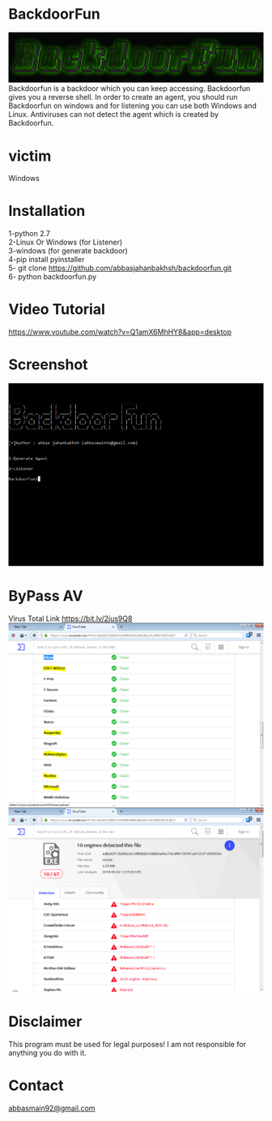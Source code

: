# BackdoorFun
![alt text](https://github.com/abbasjahanbakhsh/backdoorfun/blob/master/coollogo_com-302361167.gif)
Backdoorfun is a backdoor which you can keep accessing. Backdoorfun gives you a reverse shell. In order to create an agent, you should run Backdoorfun on windows and for listening you can use both Windows and Linux. Antiviruses can not detect the agent which is created by Backdoorfun.
# victim
Windows
# Installation
1-python 2.7<br>
2-Linux Or Windows (for Listener)<br>
3-windows (for generate backdoor)<br>
4-pip install pyinstaller<br>
5- git clone https://github.com/abbasjahanbakhsh/backdoorfun.git <br>
6- python backdoorfun.py
# Video Tutorial
https://www.youtube.com/watch?v=Q1amX6MhHY8&app=desktop
# Screenshot

![alt text](https://github.com/abbasjahanbakhsh/backdoorfun/blob/master/BF.PNG)
# ByPass AV

Virus Total Link https://bit.ly/2jus9Q8 <br>
![alt text](https://github.com/abbasjahanbakhsh/backdoorfun/blob/master/bf2.PNG)
![alt text](https://github.com/abbasjahanbakhsh/backdoorfun/blob/master/bypassAV.PNG)
# Disclaimer
This program must be used for legal purposes! I am not responsible for anything you do with it.
# Contact
abbasmain92@gmail.com
